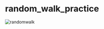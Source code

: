 # random_walk_practice

![randomwalk](https://user-images.githubusercontent.com/111064486/213825371-d551b190-d553-4a22-94c7-4161ba7ed100.png)

